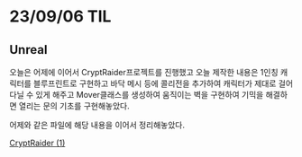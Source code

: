 # 23/09/06 TIL

## Unreal

오늘은 어제에 이어서 CryptRaider프로젝트를 진행했고 오늘 제작한 내용은 1인칭 캐릭터를 블루프린트로 구현하고 바닥 메시 등에 콜리전을 추가하여 캐릭터가 제대로 걸어다닐 수 있게 해주고 Mover클래스를 생성하여 움직이는 벽을 구현하여 기믹을 해결하면 열리는 문의 기초를 구현해놓았다.

어제와 같은 파일에 해당 내용을 이어서 정리해놓았다.

[CryptRaider (1)](/Unreal%20Engine/실습/CryptRaider/CryptRaider.md)
